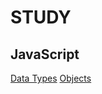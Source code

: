 # STUDY

## JavaScript
[Data Types](javascript/DataTypes/README.md)
[Objects](javascript/Objects/README.md)